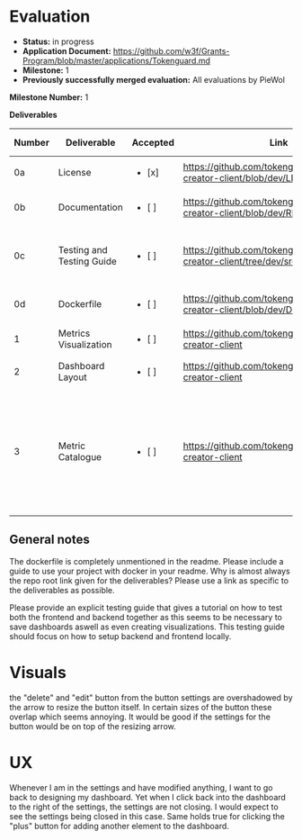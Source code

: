 # Evaluation

- **Status:** in progress
- **Application Document:** https://github.com/w3f/Grants-Program/blob/master/applications/Tokenguard.md
- **Milestone:** 1
- **Previously successfully merged evaluation:** All evaluations by PieWol

**Milestone Number:** 1

**Deliverables**

| Number | Deliverable | Accepted | Link | Evaluation Notes |
| ------ | ----------- | -------- | ---- |----------------- |
| 0a | License |<ul><li>[x] </li></ul>| https://github.com/tokenguardio/dashboard-creator-client/blob/dev/LICENSE | ok |
| 0b  | Documentation |<ul><li>[ ] </li></ul>| https://github.com/tokenguardio/dashboard-creator-client/blob/dev/README.md | please extend the readme. see notes.|
| 0c | Testing and Testing Guide |<ul><li>[ ] </li></ul>|https://github.com/tokenguardio/dashboard-creator-client/tree/dev/src/tests| There is no explicit testing guide. Unit tests are passing.|
| 0d | Dockerfile |<ul><li>[ ] </li></ul>| https://github.com/tokenguardio/dashboard-creator-client/blob/dev/Dockerfile | Why is this not mentioned in the readme? |
| 1 | Metrics Visualization |<ul><li>[ ] </li></ul>| https://github.com/tokenguardio/dashboard-creator-client | please fix the link. |
| 2 | Dashboard Layout |<ul><li>[ ] </li></ul>| https://github.com/tokenguardio/dashboard-creator-client | please fix the link. |
| 3 | Metric Catalogue |<ul><li>[ ] </li></ul>| https://github.com/tokenguardio/dashboard-creator-client | Please fix the link to point at the actual deliverable. E.g. a directory of your repo with the relevant code. Or a relevant section of the documentation.|


## General notes
The dockerfile is completely unmentioned in the readme. Please include a guide to use your project with docker in your readme. Why is almost always the repo root link given for the deliverables? Please use a link as specific to the deliverables as possible.

Please provide an explicit testing guide that gives a tutorial on how to test both the frontend and backend together as this seems to be necessary to save dashboards aswell as even creating visualizations. This testing guide should focus on how to setup backend and frontend locally.

# Visuals
the "delete" and "edit" button from the button settings are overshadowed by the arrow to resize the button itself. In certain sizes of the button these overlap which seems annoying. It would be good if the settings for the button would be on top of the resizing arrow.

# UX
Whenever I am in the settings and have modified anything, I want to go back to designing my dashboard. Yet when I click back into the dashboard to the right of the settings, the settings are not closing. I would expect to see the settings being closed in this case. Same holds true for clicking the "plus" button for adding another element to the dashboard.

